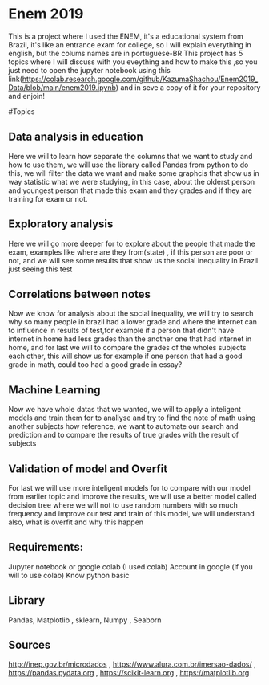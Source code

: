 # Enem 2019

This is a project where I used the ENEM, it's a educational system from Brazil, it's like an entrance exam for college, so I will explain everything in english, but the colums names are in portuguese-BR
This project has 5 topics where I will discuss with you eveything and how to make this ,so you just need to open the jupyter notebook using this link(https://colab.research.google.com/github/KazumaShachou/Enem2019_Data/blob/main/enem2019.ipynb) and in seve a copy of it for your repository and enjoin!

#Topics
## Data analysis in education 
Here we will to learn how separate the columns that we want to study and how to use them, we will use the library called Pandas from python to do this, we will filter the data we want and make some graphcis that show us in way statistic what we were studying, in this case, about the olderst person and youngest person that made this exam and they grades and if they are training for exam or not.

## Exploratory analysis 
Here we will go more deeper for to explore about the people that made the exam, examples like where are they from(state) , if this person are poor or not, and we will see some results that show us the social inequality in Brazil just seeing this test

## Correlations between notes 
Now we know for analysis about the social inequality, we will try to search why so many people in brazil had a lower grade and where the internet can to influence in results of test,for example if a person that didn't have internet in home had less grades than the another one that had internet in home, and for last we will to compare the grades of the wholes subjects each other, this will show us for example if one person that had a good grade in math, could too had a good grade in essay? 

## Machine Learning 
Now we have whole datas that we wanted, we will to apply a inteligent models and train them for to analiyse and try to find the note of math using another subjects how reference, we want to automate our search and prediction and to compare the results of true grades with the result of subjects

## Validation of model and Overfit 
For last we will use more inteligent models for to compare with our model from earlier topic and improve the results, we will use a better model called decision tree where we will not to use random numbers with so much frequency and improve our test and train of this model, we will understand also, what is overfit and why this happen


## Requirements:
Jupyter notebook or google colab (I used colab)
Account in google (if you will to use colab)
Know python basic
                        
## Library
  Pandas,
  Matplotlib ,
  sklearn,
  Numpy ,
  Seaborn
  
 ## Sources
http://inep.gov.br/microdados ,
https://www.alura.com.br/imersao-dados/ ,
https://pandas.pydata.org , 
https://scikit-learn.org ,
https://matplotlib.org
